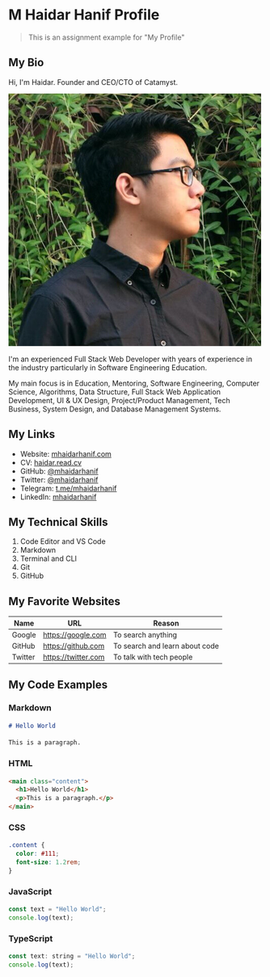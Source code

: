 # M Haidar Hanif Profile

> This is an assignment example for "My Profile"

## My Bio

Hi, I'm Haidar. Founder and CEO/CTO of Catamyst.

![M Haidar Hanif Photo](assets/mhaidarhanif.jpeg)

I'm an experienced Full Stack Web Developer with years of experience in the industry particularly in Software Engineering Education.

My main focus is in Education, Mentoring, Software Engineering, Computer Science, Algorithms, Data Structure, Full Stack Web Application Development, UI & UX Design, Project/Product Management, Tech Business, System Design, and Database Management Systems.

## My Links

- Website: [mhaidarhanif.com](https://mhaidarhanif.com)
- CV: [haidar.read.cv](https://haidar.read.cv)
- GitHub: [@mhaidarhanif](https://github.com/mhaidarhanif)
- Twitter: [@mhaidarhanif](https://twitter.com/mhaidarhanif)
- Telegram: [t.me/mhaidarhanif](https://t.me/mhaidarhanif)
- LinkedIn: [mhaidarhanif](https://linkedin.com/in/mhaidarhanif)

## My Technical Skills

1. Code Editor and VS Code
2. Markdown
3. Terminal and CLI
4. Git
5. GitHub

## My Favorite Websites

| Name    | URL                   | Reason                         |
| ------- | --------------------- | ------------------------------ |
| Google  | <https://google.com>  | To search anything             |
| GitHub  | <https://github.com>  | To search and learn about code |
| Twitter | <https://twitter.com> | To talk with tech people       |

## My Code Examples

### Markdown

```markdown
# Hello World

This is a paragraph.
```

### HTML

```html
<main class="content">
  <h1>Hello World</h1>
  <p>This is a paragraph.</p>
</main>
```

### CSS

```css
.content {
  color: #111;
  font-size: 1.2rem;
}
```

### JavaScript

```js
const text = "Hello World";
console.log(text);
```

### TypeScript

```js
const text: string = "Hello World";
console.log(text);
```
